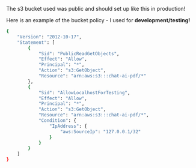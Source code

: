The s3 bucket used was public and should set up like this in production!

Here is an example of the bucket policy - I used for **development/testing!**

```bash
{
    "Version": "2012-10-17",
    "Statement": [
        {
            "Sid": "PublicReadGetObjects",
            "Effect": "Allow",
            "Principal": "*",
            "Action": "s3:GetObject",
            "Resource": "arn:aws:s3:::chat-ai-pdf/*"
        },
        {
            "Sid": "AllowLocalhostForTesting",
            "Effect": "Allow",
            "Principal": "*",
            "Action": "s3:GetObject",
            "Resource": "arn:aws:s3:::chat-ai-pdf/*",
            "Condition": {
                "IpAddress": {
                    "aws:SourceIp": "127.0.0.1/32"
                }
            }
        }
    ]
}

```
